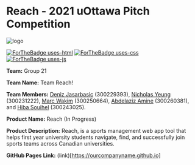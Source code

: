 # Reach - 2021 uOttawa Pitch Competition

[comment]: <> (Logo & Badges:)
![logo](https://user-images.githubusercontent.com/46465622/135704555-370235b8-a246-4fc3-9bcb-90bbbafcb70f.png)

[![ForTheBadge uses-html](http://ForTheBadge.com/images/badges/uses-html.svg)](http://ForTheBadge.com)
[![ForTheBadge uses-css](http://ForTheBadge.com/images/badges/uses-css.svg)](http://ForTheBadge.com)
[![ForTheBadge uses-js](http://ForTheBadge.com/images/badges/uses-js.svg)](http://ForTheBadge.com)

[comment]: <> (User)

**Team:** Group 21

**Team Name:** Team Reach!

**Team Members:** [Deniz Jasarbasic](https://github.com/denizjasarbasic) (300229393), [Nicholas Yeung](https://github.com/NicholasYeung8) (300231222), [Marc Wakim](https://github.com/marcwakim) (300250664), [Abdelaziz Amine](https://github.com/Abdelaziz64) (300260381), and [Hiba Souihel](https://github.com/hibss61) (300243025).

**Product Name:** Reach (In Progress)

**Product Description:** Reach, is a sports management web app tool that helps first year university students navigate, find, and successfully join sports teams across Canadian universities. 

**GitHub Pages Link:** (link)[https://ourcompanyname.github.io]